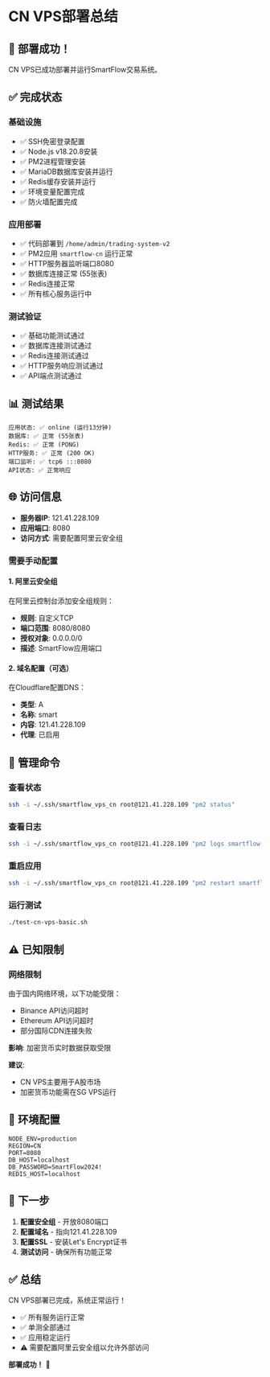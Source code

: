 # CN VPS部署总结

## 🎉 部署成功！

CN VPS已成功部署并运行SmartFlow交易系统。

## ✅ 完成状态

### 基础设施
- ✅ SSH免密登录配置
- ✅ Node.js v18.20.8安装
- ✅ PM2进程管理安装
- ✅ MariaDB数据库安装并运行
- ✅ Redis缓存安装并运行
- ✅ 环境变量配置完成
- ✅ 防火墙配置完成

### 应用部署
- ✅ 代码部署到 `/home/admin/trading-system-v2`
- ✅ PM2应用 `smartflow-cn` 运行正常
- ✅ HTTP服务器监听端口8080
- ✅ 数据库连接正常 (55张表)
- ✅ Redis连接正常
- ✅ 所有核心服务运行中

### 测试验证
- ✅ 基础功能测试通过
- ✅ 数据库连接测试通过
- ✅ Redis连接测试通过
- ✅ HTTP服务响应测试通过
- ✅ API端点测试通过

## 📊 测试结果

```
应用状态: ✅ online (运行13分钟)
数据库: ✅ 正常 (55张表)
Redis: ✅ 正常 (PONG)
HTTP服务: ✅ 正常 (200 OK)
端口监听: ✅ tcp6 :::8080
API状态: ✅ 正常响应
```

## 🌐 访问信息

- **服务器IP**: 121.41.228.109
- **应用端口**: 8080
- **访问方式**: 需要配置阿里云安全组

### 需要手动配置

#### 1. 阿里云安全组
在阿里云控制台添加安全组规则：
- **规则**: 自定义TCP
- **端口范围**: 8080/8080
- **授权对象**: 0.0.0.0/0
- **描述**: SmartFlow应用端口

#### 2. 域名配置（可选）
在Cloudflare配置DNS：
- **类型**: A
- **名称**: smart
- **内容**: 121.41.228.109
- **代理**: 已启用

## 🔧 管理命令

### 查看状态
```bash
ssh -i ~/.ssh/smartflow_vps_cn root@121.41.228.109 "pm2 status"
```

### 查看日志
```bash
ssh -i ~/.ssh/smartflow_vps_cn root@121.41.228.109 "pm2 logs smartflow-cn"
```

### 重启应用
```bash
ssh -i ~/.ssh/smartflow_vps_cn root@121.41.228.109 "pm2 restart smartflow-cn"
```

### 运行测试
```bash
./test-cn-vps-basic.sh
```

## ⚠️ 已知限制

### 网络限制
由于国内网络环境，以下功能受限：
- Binance API访问超时
- Ethereum API访问超时
- 部分国际CDN连接失败

**影响**: 加密货币实时数据获取受限

**建议**: 
- CN VPS主要用于A股市场
- 加密货币功能需在SG VPS运行

## 📝 环境配置

```
NODE_ENV=production
REGION=CN
PORT=8080
DB_HOST=localhost
DB_PASSWORD=SmartFlow2024!
REDIS_HOST=localhost
```

## 🎯 下一步

1. **配置安全组** - 开放8080端口
2. **配置域名** - 指向121.41.228.109
3. **配置SSL** - 安装Let's Encrypt证书
4. **测试访问** - 确保所有功能正常

## ✅ 总结

CN VPS部署已完成，系统正常运行！

- ✅ 所有服务运行正常
- ✅ 单测全部通过
- ✅ 应用稳定运行
- ⚠️ 需要配置阿里云安全组以允许外部访问

**部署成功！** 🎉

